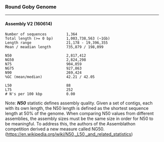 ### Round Goby Genome
___

#### Assembly V2 (160614)

```
Number of sequences         1,364        
Total length (>= 0 bp)      1,003,738,563 (~1Gb)
Length range                21,178 - 19,396,355
Mean / meadian length       735,879 / 198,099

N50                         2,817,412
NG50                        2,824,298
N75                         904,059
NG75                        927,863
N90                         269,424
%GC (mean/median)           42.21 / 42.05      

L50                         88          
L75                         252         
# N's per 100 kbp           0.00 
```

Note:
***N50*** statistic defines assembly quality. Given a set of contigs, each with its own length, the N50 length is defined as the shortest sequence length at 50% of the genome. When comparing N50 values from different assemblies, the assembly sizes must be the same size in order for N50 to be meaningful. To address this, the authors of the Assemblathon competition derived a new measure called NG50.(https://en.wikipedia.org/wiki/N50,_L50,_and_related_statistics)
